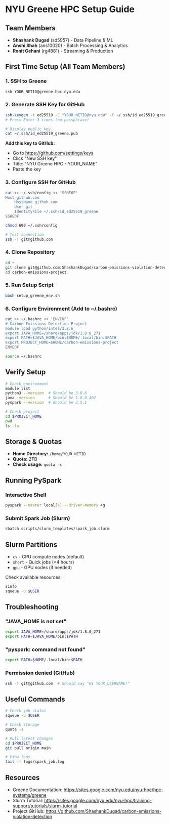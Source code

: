 # NYU Greene HPC Setup Guide

## Team Members
- **Shashank Dugad** (sd5957) - Data Pipeline & ML
- **Anshi Shah** (ans10020) - Batch Processing & Analytics
- **Ronit Gehani** (rg4881) - Streaming & Production

## First Time Setup (All Team Members)

### 1. SSH to Greene
```bash
ssh YOUR_NETID@greene.hpc.nyu.edu
```

### 2. Generate SSH Key for GitHub
```bash
ssh-keygen -t ed25519 -C "YOUR_NETID@nyu.edu" -f ~/.ssh/id_ed25519_greene
# Press Enter 3 times (no passphrase)

# Display public key
cat ~/.ssh/id_ed25519_greene.pub
```

**Add this key to GitHub:**
- Go to https://github.com/settings/keys
- Click "New SSH key"
- Title: "NYU Greene HPC - YOUR_NAME"
- Paste the key

### 3. Configure SSH for GitHub
```bash
cat >> ~/.ssh/config << 'SSHEOF'
Host github.com
    HostName github.com
    User git
    IdentityFile ~/.ssh/id_ed25519_greene
SSHEOF

chmod 600 ~/.ssh/config

# Test connection
ssh -T git@github.com
```

### 4. Clone Repository
```bash
cd ~
git clone git@github.com:ShashankDugad/carbon-emissions-violation-detection.git carbon-emissions-project
cd carbon-emissions-project
```

### 5. Run Setup Script
```bash
bash setup_greene_env.sh
```

### 6. Configure Environment (Add to ~/.bashrc)
```bash
cat >> ~/.bashrc << 'ENVEOF'
# Carbon Emissions Detection Project
module load python/intel/3.8.6
export JAVA_HOME=/share/apps/jdk/1.8.0_271
export PATH=$JAVA_HOME/bin:$HOME/.local/bin:$PATH
export PROJECT_HOME=$HOME/carbon-emissions-project
ENVEOF

source ~/.bashrc
```

## Verify Setup
```bash
# Check environment
module list
python3 --version  # Should be 3.8.6
java -version      # Should be 1.8.0_402
pyspark --version  # Should be 3.5.1

# Check project
cd $PROJECT_HOME
pwd
ls -la
```

## Storage & Quotas

- **Home Directory:** `/home/YOUR_NETID`
- **Quota:** 2TB
- **Check usage:** `quota -s`

## Running PySpark

### Interactive Shell
```bash
pyspark --master local[4] --driver-memory 4g
```

### Submit Spark Job (Slurm)
```bash
sbatch scripts/slurm_templates/spark_job.slurm
```

## Slurm Partitions

- `cs` - CPU compute nodes (default)
- `short` - Quick jobs (<4 hours)
- `gpu` - GPU nodes (if needed)

Check available resources:
```bash
sinfo
squeue -u $USER
```

## Troubleshooting

### "JAVA_HOME is not set"
```bash
export JAVA_HOME=/share/apps/jdk/1.8.0_271
export PATH=$JAVA_HOME/bin:$PATH
```

### "pyspark: command not found"
```bash
export PATH=$HOME/.local/bin:$PATH
```

### Permission denied (GitHub)
```bash
ssh -T git@github.com  # Should say "Hi YOUR_USERNAME!"
```

## Useful Commands
```bash
# Check job status
squeue -u $USER

# Check storage
quota -s

# Pull latest changes
cd $PROJECT_HOME
git pull origin main

# View logs
tail -f logs/spark_job.log
```

## Resources

- Greene Documentation: https://sites.google.com/nyu.edu/nyu-hpc/hpc-systems/greene
- Slurm Tutorial: https://sites.google.com/nyu.edu/nyu-hpc/training-support/tutorials/slurm-tutorial
- Project GitHub: https://github.com/ShashankDugad/carbon-emissions-violation-detection
